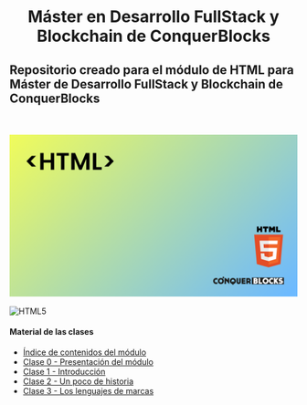 <h1 align="center">Máster en Desarrollo FullStack y Blockchain de ConquerBlocks</h1>

<h2>Repositorio creado para el módulo de HTML para Máster de Desarrollo FullStack y Blockchain de ConquerBlocks</h2>

<br>
<br>

<img src="00_indice_modulo/portada.png" alt="Portada del módulo de HTML" />

<br>

<p align="left">
    <img src="https://img.shields.io/badge/html5-%23E34F26.svg?style=for-the-badge&amp;logo=html5&amp;logoColor=white" alt="HTML5">
</p>

<h4>Material de las clases</h4>
<ul>
    <li><a href="./00_indice_modulo/HTML - Contenidos.pdf">Índice de contenidos del módulo</a></li>
    <li><a href="./01_clases/Clase 00 - Presentación/HTML Clase 00 - Presentación del módulo - Diapositivas.pdf">Clase 0 - Presentación del módulo</a></li>
    <li><a href="./01_clases/Clase 01 - Introducción/HTML Clase 01 - Introducción - Diapositivas.pdf">Clase 1 - Introducción</a></li>
    <li><a href="./01_clases/Clase 02 - Un poco de historia/HTML Clase 02 - Un poco de historia - Diapositivas.pdf">Clase 2 - Un poco de historia</a></li>
    <li><a href="./01_clases/Clase 03 - Los lenguajes de marcas/HTML Clase 03 - Los lenguajes de marcas - Diapositivas.pdf">Clase 3 - Los lenguajes de marcas</a></li>
</ul>
